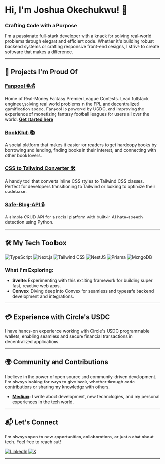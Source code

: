 # Hi, I'm Joshua Okechukwu! 👋

### Crafting Code with a Purpose

I'm a passionate full-stack developer with a knack for solving real-world problems through elegant and efficient code. Whether it's building robust backend systems or crafting responsive front-end designs, I strive to create software that makes a difference.

---

## 🚀 Projects I'm Proud Of


### [Fanpool ⚽️💰](https://www.fanpool.gg/)
Home of Real-Money Fantasy Premier League Contests.
Lead fullstack engineer,solving real world problems in the FPL and decentralized gamification space. Fanpool is powered by USDC, and improving the experience of monetizing fantasy football leagues for users all over the world. **[Get started here](https://beta.fanpool.gg/auth/signin)**

### [BookKlub 📚](https://github.com/Parallax18/bookklub)
A social platform that makes it easier for readers to get hardcopy books by borrowing and lending, finding books in their interest, and connecting with other book lovers.

### [CSS to Tailwind Converter 🛠️](https://github.com/Parallax18/css-to-tailwind-converter)
A handy tool that converts inline CSS styles to Tailwind CSS classes. Perfect for developers transitioning to Tailwind or looking to optimize their codebase.

### [Safe-Blog-API 🔒](https://github.com/Parallax18/safe-blog-api)
A simple CRUD API for a social platform with built-in AI hate-speech detection using Python.

---

## 🛠️ My Tech Toolbox

![TypeScript](https://img.shields.io/badge/TypeScript-007ACC?style=flat-square&logo=typescript&logoColor=white)
![Next.js](https://img.shields.io/badge/Next.js-000000?style=flat-square&logo=nextdotjs&logoColor=white)
![Tailwind CSS](https://img.shields.io/badge/Tailwind_CSS-38B2AC?style=flat-square&logo=tailwind-css&logoColor=white)
![NestJS](https://img.shields.io/badge/NestJS-E0234E?style=flat-square&logo=nestjs&logoColor=white)
![Prisma](https://img.shields.io/badge/Prisma-2D3748?style=flat-square&logo=prisma&logoColor=white)
![MongoDB](https://img.shields.io/badge/MongoDB-47A248?style=flat-square&logo=mongodb&logoColor=white)

### What I'm Exploring:
- **Svelte**: Experimenting with this exciting framework for building super fast, reactive web apps.
- **Convex**: Diving deep into Convex for seamless and typesafe backend development and integrations.

---

## 💳 Experience with Circle's USDC

I have hands-on experience working with Circle's USDC programmable wallets, enabling seamless and secure financial transactions in decentralized applications.

---

## 🌍 Community and Contributions

I believe in the power of open source and community-driven development. I'm always looking for ways to give back, whether through code contributions or sharing my knowledge with others.

- **[Medium](https://medium.com/@joshuaokechukwu001):** I write about development, new technologies, and my personal experiences in the tech world.

---

## 📬 Let's Connect

I'm always open to new opportunities, collaborations, or just a chat about tech. Feel free to reach out!

[![LinkedIn](https://img.shields.io/badge/LinkedIn-0077B5?style=flat-square&logo=linkedin&logoColor=white)](https://www.linkedin.com/in/joshuaokechukwu001)
[![X](https://img.shields.io/badge/X-000000?style=flat-square&logo=x&logoColor=white)](https://x.com/joshthebuilda)

---
